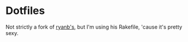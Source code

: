 # Dotfiles

Not strictly a fork of [ryanb's](https://github.com/ryanb/dotfiles/), but I'm
using his Rakefile, 'cause it's pretty sexy.
